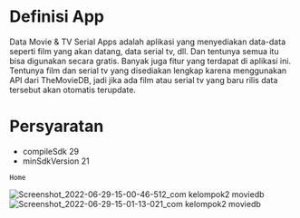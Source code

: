 # Definisi App
Data Movie & TV Serial Apps adalah aplikasi yang menyediakan data-data seperti film yang akan datang, data serial tv, dll. Dan tentunya semua itu bisa digunakan secara gratis. Banyak juga fitur yang terdapat di aplikasi ini. Tentunya film dan serial tv yang disediakan lengkap karena menggunakan API dari TheMovieDB, jadi jika ada film atau serial tv yang baru rilis data tersebut akan otomatis terupdate.

# Persyaratan 
- compileSdk 29
- minSdkVersion 21

`Home`

![Screenshot_2022-06-29-15-00-46-512_com kelompok2 moviedb](https://user-images.githubusercontent.com/43248778/177912706-8c89b02f-5837-46f1-a064-66cd507fea5c.jpg)
![Screenshot_2022-06-29-15-01-13-021_com kelompok2 moviedb](https://user-images.githubusercontent.com/43248778/177912756-5d9a59dc-c4e1-40b4-982e-00dab6917938.jpg)
